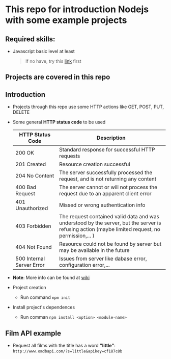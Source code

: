 # This repo for introduction Nodejs with some example projects

## Required skills:
- Javascript basic level at least
    > If no have, try this [link](https://github.com/dqthebt24/javascript-studying) first

## Projects are covered in this repo



## Introduction
- Projects through this repo use some HTTP actions like GET, POST, PUT, DELETE
- Some general **HTTP status code** to be used

    | HTTP Status Code | Description |
    | ---------------- | ----------- |
    | 200 OK | Standard response for successful HTTP requests |
    | 201 Created | Resource creation successful |
    | 204 No Content | The server successfully processed the request, and is not returning any content |
    | 400 Bad Request | The server cannot or will not process the request due to an apparent client error |
    | 401 Unauthorized | Missed or wrong authentication info |
    | 403 Forbidden | The request contained valid data and was understood by the server, but the server is refusing action (maybe limited request, no permission,... ) |
    | 404 Not Found | Resource could not be found by server but may be available in the future |
    | 500 Internal Server Error | Issues from server like dabase error, configuration error,... |
- **Note**: More info can be found at [wiki](https://en.wikipedia.org/wiki/List_of_HTTP_status_codes)
- Project creation
    - Run command `npm init`
- Install project's dependences
	- Run comman `npm install <option> <module-name>`
## Film API example
- Request all films with the title has a word **"little"**: `http://www.omdbapi.com/?s=little&apikey=cf187c8b`